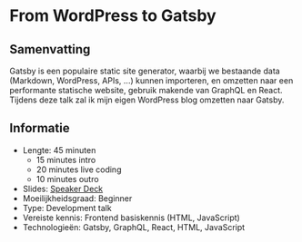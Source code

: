 # From WordPress to Gatsby

## Samenvatting

Gatsby is een populaire static site generator, waarbij we bestaande data (Markdown, WordPress, APIs, ...) kunnen importeren, en omzetten naar een performante statische website, gebruik makende van GraphQL en React. Tijdens deze talk zal ik mijn eigen WordPress blog omzetten naar Gatsby.

## Informatie

- Lengte: 45 minuten
    - 15 minutes intro
    - 20 minutes live coding
    - 10 minutes outro
- Slides: [Speaker Deck](https://speakerdeck.com/g00glen00b/from-wordpress-to-gatsby)
- Moeilijkheidsgraad: Beginner
- Type: Development talk
- Vereiste kennis: Frontend basiskennis (HTML, JavaScript)
- Technologieën: Gatsby, GraphQL, React, HTML, JavaScript

